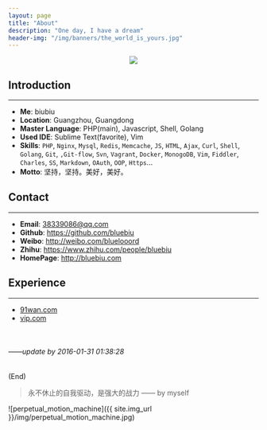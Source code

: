 ```yaml
---
layout: page
title: "About"
description: "One day, I have a dream"
header-img: "/img/banners/the_world_is_yours.jpg"
---
```


<center>
    <p><img src="{{ site.img_url }}/img/biuimg2str.png" align="center"></p>
</center>


## Introduction

***

* **Me**: biubiu
* **Location**: Guangzhou, Guangdong
* **Master Language**: PHP(main), Javascript, Shell, Golang
* **Used IDE**: Sublime Text(favorite), Vim
* **Skills**: `PHP`, `Nginx`, `Mysql`, `Redis`, `Memcache`, `JS`, `HTML`, `Ajax`, `Curl`, `Shell`, `Golang`, `Git`, `,Git-flow`, `Svn`, `Vagrant`, `Docker`, `MonogoDB`, `Vim`, `Fiddler`, `Charles`, `SS`, `Markdown`, `OAuth`, `OOP`, `Https`...
* **Motto**: 坚持，坚持。美好，美好。

## Contact

***

* **Email**: 38339086@qq.com
* **Github**: <https://github.com/bluebiu>
* **Weibo**: <http://weibo.com/bluelooord>
* **Zhihu**: <https://www.zhihu.com/people/bluebiu>
* **HomePage**: <http://bluebiu.com>

## Experience

***

* [91wan.com](http://91wan.com)
* [vip.com](http://vip.com)

<br />

###### *——update by 2016-01-31 01:38:28*
(End)

> 永不休止的自我驱动，是强大的战力 —— by myself

![perpetual_motion_machine]({{ site.img_url }}/img/perpetual_motion_machine.jpg)

<!-- 多说评论框 start -->
<div class="comment">
    <div class="ds-thread" data-thread-key="/about-html-2016-01-30" data-title="{{page.title}}" data-url="{{ page.url | prepend : site.baseurl | prepend : site.url }}"></div>
</div>
<!-- 多说评论框 end -->

<!-- 多说公共JS代码 start (一个网页只需插入一次) -->
<script type="text/javascript">
var duoshuoQuery = {short_name:"{{site.comments.duoshuo.short_name}}"};
    (function() {
        var ds = document.createElement('script');
        ds.type = 'text/javascript';ds.async = true;
        ds.src = (document.location.protocol == 'https:' ? 'https:' : 'http:') + '//static.duoshuo.com/embed.js';
        ds.charset = 'UTF-8';
        (document.getElementsByTagName('head')[0]
         || document.getElementsByTagName('body')[0]).appendChild(ds);
    })();
    </script>
<!-- 多说公共JS代码 end -->